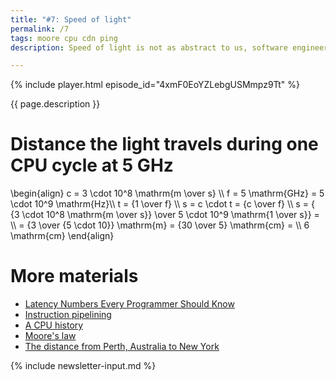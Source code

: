 ```yaml
---
title: "#7: Speed of light"
permalink: /7
tags: moore cpu cdn ping
description: Speed of light is not as abstract to us, software engineers, as you might think. If you are deploying to the cloud or if you want to squeeze every bit of performance in your app, speed of light holds you back

---
```


{% include player.html episode_id="4xmF0EoYZLebgUSMmpz9Tt" %}

{{ page.description }}

# Distance the light travels during one CPU cycle at 5 GHz

<script src="https://polyfill.io/v3/polyfill.min.js?features=es6"></script>
<script id="MathJax-script" async src="https://cdn.jsdelivr.net/npm/mathjax@3/es5/tex-mml-chtml.js"></script>

<p>
    \begin{align}
    c = 3 \cdot 10^8 \mathrm{m \over s} \\
    f = 5 \mathrm{GHz} = 5 \cdot 10^9 \mathrm{Hz}\\
    t = {1 \over f} \\
    s = c \cdot t = {c \over f} \\
    s = { {3 \cdot 10^8 \mathrm{m \over s}} \over 5 \cdot 10^9 \mathrm{1 \over s}} = \\ 
    = {3 \over {5 \cdot 10}}  \mathrm{m} = {30 \over 5} \mathrm{cm} = \\ 
    6 \mathrm{cm}
    \end{align}
</p>

# More materials

* [Latency Numbers Every Programmer Should Know](https://gist.github.com/jboner/2841832)
* [Instruction pipelining](https://en.wikipedia.org/wiki/Instruction_pipelining)
* [A CPU history](https://www.techjunkie.com/a-cpu-history/)
* [Moore's law](https://en.wikipedia.org/wiki/Moore%27s_law)
* [The distance from Perth, Australia to New York](https://www.travelmath.com/distance/from/Perth,+Australia/to/New+York,+NY)

{% include newsletter-input.md %}
